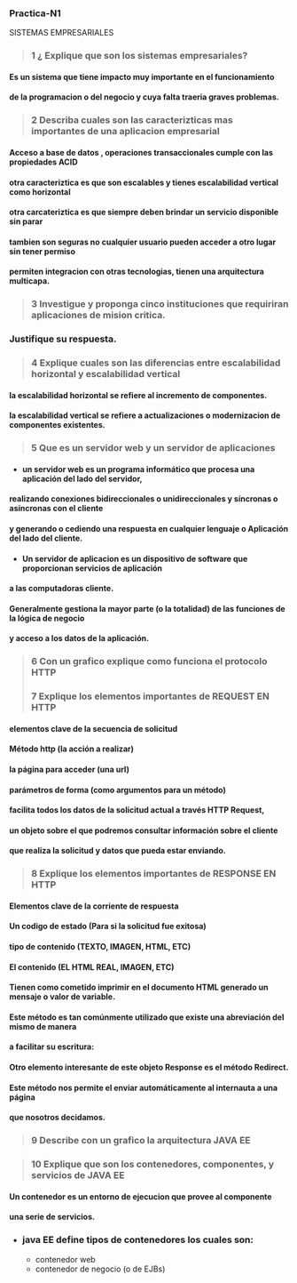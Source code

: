 ### Practica-N1
SISTEMAS EMPRESARIALES
> ###  1 ¿ Explique que son los sistemas empresariales?
>
 ####     Es un sistema que tiene impacto  muy importante en el funcionamiento
 ####     de la programacion o del negocio y cuya falta traeria graves problemas.
>
> ###  2 Describa cuales son las caracterizticas mas importantes de una aplicacion empresarial
>
####     Acceso a base de datos , operaciones transaccionales cumple con las propiedades ACID
####     otra caracteriztica es que son escalables y tienes escalabilidad vertical como horizontal
####     otra carcateriztica es que siempre deben brindar un servicio disponible sin parar
####     tambien son seguras no cualquier usuario pueden acceder a otro lugar sin tener permiso
####     permiten integracion con otras tecnologias, tienen una arquitectura multicapa.
>
> ###  3 Investigue y proponga cinco instituciones que requiriran aplicaciones de mision critica.
###    Justifique su respuesta. 
>    
> ###  4 Explique cuales son las diferencias entre escalabilidad horizontal y escalabilidad vertical
####   la escalabilidad horizontal se refiere al incremento de componentes.
####   la escalabilidad vertical se refiere a actualizaciones o modernizacion de componentes existentes.
>
> ###  5 Que es un servidor web y un servidor de aplicaciones
>
+ ####   un servidor web es un programa informático que procesa una aplicación del lado del servidor, 
####   realizando conexiones bidireccionales o unidireccionales y síncronas o asíncronas con el cliente
####   y generando o cediendo una respuesta en cualquier lenguaje o Aplicación del lado del cliente.
>
+ ####   Un servidor de aplicacion es un dispositivo de software que proporcionan servicios de aplicación 
####   a las computadoras cliente.
####   Generalmente gestiona la mayor parte (o la totalidad) de las funciones de la lógica de negocio
####   y acceso a los datos de la aplicación.
>
> ###  6 Con un grafico explique como funciona el protocolo HTTP
>
> ###  7 Explique los elementos importantes de REQUEST EN HTTP
>
#### elementos clave de la secuencia de solicitud
#### Método http (la acción a realizar)
#### la página para acceder (una url)
#### parámetros de forma (como argumentos para un método)
#### facilita todos los datos de la solicitud actual a través HTTP Request,
#### un objeto sobre el que podremos consultar información sobre el cliente 
#### que realiza la solicitud y datos que pueda estar enviando.
>
> ### 8 Explique los elementos importantes de RESPONSE EN HTTP
>
#### Elementos clave de la corriente de respuesta
#### Un codigo de estado (Para si la solicitud fue exitosa)
#### tipo de contenido (TEXTO, IMAGEN, HTML, ETC)
#### El contenido (EL HTML REAL, IMAGEN, ETC)
#### Tienen como cometido imprimir en el documento HTML generado un mensaje o valor de variable. 
#### Este método es tan comúnmente utilizado que existe una abreviación del mismo de manera
#### a facilitar su escritura:
>
#### Otro elemento interesante de este objeto Response es el método Redirect. 
#### Este método nos permite el enviar automáticamente al internauta a una página
#### que nosotros decidamos.
> 
> ### 9 Describe con un grafico la arquitectura JAVA EE
####
>
> ### 10 Explique que son los contenedores, componentes, y servicios de JAVA EE
>
#### Un contenedor es un entorno de ejecucion que provee al componente
#### una serie de servicios.
+ ### java EE define tipos de contenedores los cuales son:
   * contenedor web
   * contenedor de negocio (o de EJBs)

